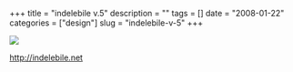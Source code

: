 +++
title = "indelebile v.5"
description = ""
tags = []
date = "2008-01-22"
categories = ["design"]
slug = "indelebile-v-5"
+++


 

  <div id="screens-thumbs" class="clearfix">
    <div class="txt-center" id="design-submission"><a href="http://indelebile.net/"><img id='bluga-thumbnail-1104' class='bluga-thumbnail large' src='http://media.konigi.com/bluga/
wt47f282053915b_0.jpg'/></a></div>  
  </div>   
<p><a href="http://indelebile.net/">http://indelebile.net</a></p>




